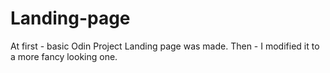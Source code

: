 # Landing-page
At first - basic Odin Project Landing page was made.
Then - I modified it to a more fancy looking one.
